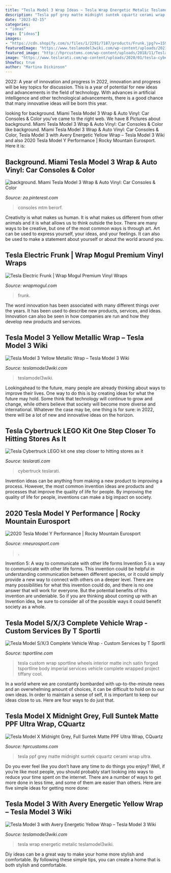 ```yaml
---
title: "Tesla Model 3 Wrap Ideas ~ Tesla Wrap Energetic Metalic Teslamodel3wiki"
description: "Tesla ppf grey matte midnight suntek cquartz cerami wrap ultra"
date: "2023-02-15"
categories:
- "ideas"
tags: ["ideas"]
images:
- "https://cdn.shopify.com/s/files/1/2291/7187/products/Frunk.jpg?v=1599760508"
featuredImage: "https://www.teslamodel3wiki.com/wp-content/uploads/2021/05/tesla-model-3-with-avery-satin-energetic-yellow-wrap.jpg"
featured_image: "http://hprcustoms.com/wp-content/uploads/2018/11/Tesla-Model-X-Midnight-Grey-Full-Suntek-Matte-PPF-Ultra-Wrap-CQuartz-UK-Cerami.xx&amp;oh=0684142d931b577c9ffc9914561d5f00&amp;oe=5C8895B7"
image: "https://www.teslarati.com/wp-content/uploads/2020/01/tesla-cybertruck-lego-kit-1536x855.jpg"
ShowToc: true
author: "Martina Dickinson"
---
```



2022: A year of innovation and progress
In 2022, innovation and progress will be key topics for discussion. This is a year of potential for new ideas and advancements in the field of technology. With advances in artificial intelligence and other technological advancements, there is a good chance that many innovative ideas will be born this year.

	

		
looking for background. Miami Tesla Model 3 Wrap &amp; Auto Vinyl: Car Consoles &amp; Color you've came to the right web. We have 8 Pictures about background. Miami Tesla Model 3 Wrap &amp; Auto Vinyl: Car Consoles &amp; Color like background. Miami Tesla Model 3 Wrap &amp; Auto Vinyl: Car Consoles &amp; Color, Tesla Model 3 with Avery Energetic Yellow Wrap – Tesla Model 3 Wiki and also 2020 Tesla Model Y Performance | Rocky Mountain Eurosport. Here it is:
		
    
## Background. Miami Tesla Model 3 Wrap &amp; Auto Vinyl: Car Consoles &amp; Color

<img loading=lazy src="https://i.pinimg.com/736x/06/81/b3/0681b30b31704b31fc62ba0686ebcea1.jpg" onerror="this.onerror=null;this.src='https://tse2.mm.bing.net/th?id=OIP.Rj6qyoUCxzSVNos-nY5A0QHaFj&amp;pid=15.1';" alt="background. Miami Tesla Model 3 Wrap &amp; Auto Vinyl: Car Consoles &amp; Color">

_Source: za.pinterest.com_

>consoles mtm berorf. 

	

Creativity is what makes us human. It is what makes us different from other animals and it is what allows us to think outside the box. There are many ways to be creative, but one of the most common ways is through art. Art can be used to express yourself, your ideas, and your feelings. It can also be used to make a statement about yourself or about the world around you.

    
## Tesla Electric Frunk | Wrap Mogul Premium Vinyl Wraps

<img loading=lazy src="https://cdn.shopify.com/s/files/1/2291/7187/products/Frunk.jpg?v=1599760508" onerror="this.onerror=null;this.src='https://tse3.mm.bing.net/th?id=OIP.E-dlQcspQY-NkWP1fHmoWAHaF7&amp;pid=15.1';" alt="Tesla Electric Frunk | Wrap Mogul Premium Vinyl Wraps">

_Source: wrapmogul.com_

>frunk. 

	

The word innovation has been associated with many different things over the years. It has been used to describe new products, services, and ideas. Innovation can also be seen in how companies are run and how they develop new products and services.

    
## Tesla Model 3 Yellow Metallic Wrap – Tesla Model 3 Wiki

<img loading=lazy src="https://www.teslamodel3wiki.com/wp-content/uploads/2021/05/energetic-yellow-wrap-tesla-model-3-1536x1024.jpg" onerror="this.onerror=null;this.src='https://tse3.mm.bing.net/th?id=OIP.HAdTi_BzKA8yqq6Kn9DJjwHaE8&amp;pid=15.1';" alt="Tesla Model 3 Yellow Metallic Wrap – Tesla Model 3 Wiki">

_Source: teslamodel3wiki.com_

>teslamodel3wiki. 

	

Lookingahead to the future, many people are already thinking about ways to improve their lives. One way to do this is by creating ideas for what the future may hold. Some think that technology will continue to grow and change, while others believe that society will become more diverse and international. Whatever the case may be, one thing is for sure: in 2022, there will be a lot of new and innovative ideas on the horizon.

    
## Tesla Cybertruck LEGO Kit One Step Closer To Hitting Stores As It

<img loading=lazy src="https://www.teslarati.com/wp-content/uploads/2020/01/tesla-cybertruck-lego-kit-1536x855.jpg" onerror="this.onerror=null;this.src='https://tse3.mm.bing.net/th?id=OIP.ZMao-15Kym-kQPNOBtIQ8AHaEH&amp;pid=15.1';" alt="Tesla Cybertruck LEGO kit one step closer to hitting stores as it">

_Source: teslarati.com_

>cybertruck teslarati. 

	

Invention ideas can be anything from making a new product to improving a process. However, the most common invention ideas are products and processes that improve the quality of life for people. By improving the quality of life for people, inventions can make a big impact on society.

    
## 2020 Tesla Model Y Performance | Rocky Mountain Eurosport

<img loading=lazy src="https://cdn.dealrimages.com/6W/YW/8Y/UVOCFRMQFN21JG.jpg?h=1200" onerror="this.onerror=null;this.src='https://tse3.mm.bing.net/th?id=OIP.miNKbf1uxxJtyA3pJagZ7wHaFj&amp;pid=15.1';" alt="2020 Tesla Model Y Performance | Rocky Mountain Eurosport">

_Source: rmeurosport.com_

>. 

	

Invention 5: A way to communicate with other life forms
Invention 5 is a way to communicate with other life forms. This invention could be helpful in understanding communication between different species, or it could simply provide a new way to connect with others on a deeper level. There are many possibilities for what this invention could do, and there is no one answer that will work for everyone. But the potential benefits of this invention are undeniable. So if you are thinking about coming up with an Invention idea, be sure to consider all of the possible ways it could benefit society as a whole.

    
## Tesla Model S/X/3 Complete Vehicle Wrap - Custom Services By T Sportli

<img loading=lazy src="https://cdn.shopify.com/s/files/1/1724/5219/files/0a_matte-black-tesla-model-x-p90d-custom-wheelx-mx114-imperial-red-project-trex-1920px-19_1024x1024.jpg?v=1506443825" onerror="this.onerror=null;this.src='https://tse4.mm.bing.net/th?id=OIP.f7eR4ZPfXgpuFJYNG4O8zAHaE7&amp;pid=15.1';" alt="Tesla Model S/X/3 Complete Vehicle Wrap - Custom Services by T Sportli">

_Source: tsportline.com_

>tesla custom wrap sportline wheels interior matte inch satin forged tsportline body imperial services vehicle complete wrapped project tiffany cool. 

	

In a world where we are constantly bombarded with up-to-the-minute news and an overwhelming amount of choices, it can be difficult to hold on to our own ideas. In order to maintain a sense of self, it is important to keep our ideas close to us. Here are four ways to do just that.

    
## Tesla Model X Midnight Grey, Full Suntek Matte PPF Ultra Wrap, CQuartz

<img loading=lazy src="http://hprcustoms.com/wp-content/uploads/2018/11/Tesla-Model-X-Midnight-Grey-Full-Suntek-Matte-PPF-Ultra-Wrap-CQuartz-UK-Cerami.xx&amp;oh=0684142d931b577c9ffc9914561d5f00&amp;oe=5C8895B7" onerror="this.onerror=null;this.src='https://tse2.mm.bing.net/th?id=OIP.bRvUrfJPS9wZa2kBJ7NmnAHaFj&amp;pid=15.1';" alt="Tesla Model X Midnight Grey, Full Suntek Matte PPF Ultra Wrap, CQuartz">

_Source: hprcustoms.com_

>tesla ppf grey matte midnight suntek cquartz cerami wrap ultra. 

	

Do you ever feel like you don’t have any time to do things you enjoy? Well, if you’re like most people, you should probably start looking into ways to reduce your time spent on the internet. There are a number of ways to get more done in less time, and some of them are easier than others. Here are five simple ideas for getting more done: 
    
## Tesla Model 3 With Avery Energetic Yellow Wrap – Tesla Model 3 Wiki

<img loading=lazy src="https://www.teslamodel3wiki.com/wp-content/uploads/2021/05/tesla-model-3-with-avery-satin-energetic-yellow-wrap.jpg" onerror="this.onerror=null;this.src='https://tse4.mm.bing.net/th?id=OIP.v5DGDOx3Nctg3jj-uMyAwAHaEl&amp;pid=15.1';" alt="Tesla Model 3 with Avery Energetic Yellow Wrap – Tesla Model 3 Wiki">

_Source: teslamodel3wiki.com_

>tesla wrap energetic metalic teslamodel3wiki. 

	

Diy ideas can be a great way to make your home more stylish and comfortable. By following these simple tips, you can create a home that is both stylish and comfortable.

